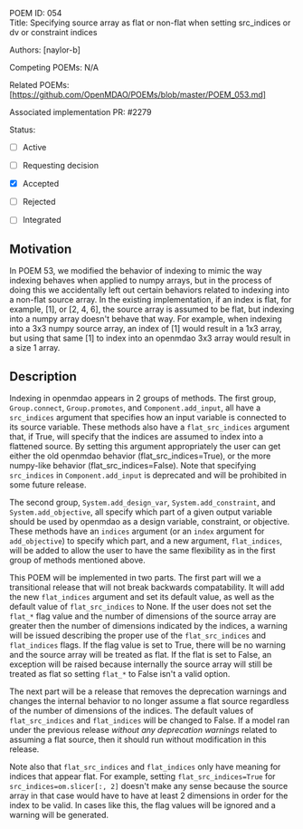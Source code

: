 POEM ID: 054  
Title: Specifying source array as flat or non-flat when setting src_indices or dv or constraint indices  

Authors: [naylor-b]  

Competing POEMs: N/A  

Related POEMs: [https://github.com/OpenMDAO/POEMs/blob/master/POEM_053.md]  

Associated implementation PR: #2279  

Status:  

- [ ] Active  
- [ ] Requesting decision  
- [x] Accepted  
- [ ] Rejected  
- [ ] Integrated  


## Motivation  

In POEM 53, we modified the behavior of indexing to mimic the way indexing behaves when applied
to numpy arrays, but in the process of doing this we accidentally left out certain behaviors
related to indexing into a non-flat source array.  In the existing implementation, if
an index is flat, for example, [1], or [2, 4, 6], the source array is assumed to be flat,
but indexing into a numpy array doesn't behave that way.  For example, when indexing into
a 3x3 numpy source array, an index of [1] would result in a 1x3 array, but using that same
[1] to index into an openmdao 3x3 array would result in a size 1 array.


## Description  

Indexing in openmdao appears in 2 groups of methods. The first group, `Group.connect`, `Group.promotes`,
and `Component.add_input`, all have a `src_indices` argument that specifies how an input variable
is connected to its source variable.  These methods also have a `flat_src_indices` argument that,
if True, will specify that the indices are assumed to index into a flattened source.  By setting
this argument appropriately the user can get either the old openmdao behavior (flat_src_indices=True),
or the more numpy-like behavior (flat_src_indices=False).  Note that specifying `src_indices` in
`Component.add_input` is deprecated and will be prohibited in some future release.

The second group, `System.add_design_var`, `System.add_constraint`, and `System.add_objective`,
all specify which part of a given output variable should be used by openmdao as a design variable,
constraint, or objective.  These methods have an `indices` argument (or an `index` argument for
`add_objective`) to specify which part, and a new argument, `flat_indices`, will be added to
allow the user to have the same flexibility as in the first group of methods mentioned above.

This POEM will be implemented in two parts.  The first part will we a transitional release that
will not break backwards compatability. It will add the new `flat_indices` argument and set its
default value, as well as the default value of `flat_src_indices` to None.  If the user does not 
set the `flat_*` flag value and the number of dimensions of the 
source array are greater then the number of dimensions indicated by the indices, a warning
will be issued describing the proper use of the `flat_src_indices` and `flat_indices` flags.
If the flag value is set to True, there will be no warning and the source array will be treated
as flat.  If the flat is set to False, an exception will be raised because internally the 
source array will still be treated as flat so setting `flat_*` to False isn't a valid option.

The next part will be a release that removes the deprecation warnings and changes the internal
behavior to no longer assume a flat source regardless of the number of dimensions of the indices.
The default values of `flat_src_indices` and `flat_indices` will be changed to False.  If a model
ran under the previous release *without any deprecation warnings* related to assuming a flat source,
then it should run without modification in this release.

Note also that `flat_src_indices` and `flat_indices` only have meaning for indices that appear
flat.  For example, setting `flat_src_indices=True` for `src_indices=om.slicer[:, 2]` doesn't
make any sense because the source array in that case would have to have at least 2 dimensions in
order for the index to be valid.  In cases like this, the flag values will be ignored and a warning
will be generated.

